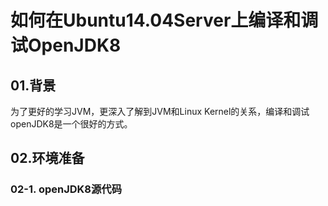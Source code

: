# 如何在Ubuntu14.04Server上编译和调试OpenJDK8
## 01.背景
为了更好的学习JVM，更深入了解到JVM和Linux Kernel的关系，编译和调试openJDK8是一个很好的方式。
## 02.环境准备
### 02-1. openJDK8源代码